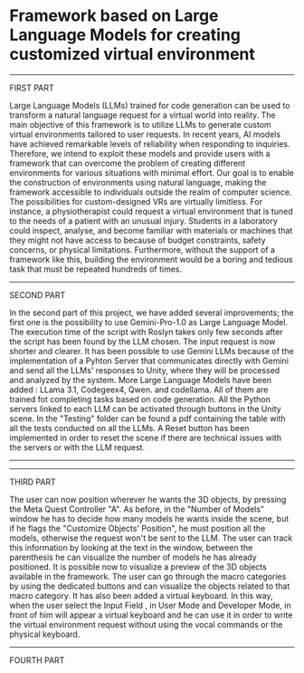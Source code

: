 # Framework based on Large Language Models for creating customized virtual environment

-----------------------------------------------------------------------------------------------------------------------------------------------------------------------------------------------------------------------------------------------------------------------------------------------------------------------------------------------------------------------------------------------------------------------------

FIRST PART

Large Language Models (LLMs) trained for code generation can be used to transform a natural language request for a virtual world into reality. The main objective of this framework is to utilize LLMs to generate custom virtual environments tailored to user requests. In recent years, AI models have achieved remarkable levels of reliability when responding to inquiries. Therefore, we intend to exploit these models and provide users with a framework that can overcome the problem of creating different environments for various situations with minimal effort. Our goal is to enable the construction of environments using natural language, making the framework accessible to individuals outside the realm of computer science. The possibilities for custom-designed VRs are virtually limitless. For instance, a physiotherapist could request a virtual environment that is tuned to the needs of a patient with an unusual injury. Students in a laboratory could inspect, analyse, and become familiar with materials or machines that they might not have access to because of budget constraints, 
safety concerns, or physical limitations. Furthermore, without the support of a framework like this, building the environment would be a boring and tedious task that must be repeated hundreds of times. 

-----------------------------------------------------------------------------------------------------------------------------------------------------------------------------------------------------------------------------------------------------------------------------------------------------------------------------------------------------------------------------------------------------------------------------

SECOND PART

In the second part of this project, we have added several improvements; the first one is the possibility to use Gemini-Pro-1.0 as Large Language Model. The execution time of the script with Roslyn takes only few seconds after the script has been found by the LLM chosen.
The input request is now shorter and clearer.
It has been possible to use Gemini LLMs because of the implementation of a Pyhton Server that communicates directly with Gemini and send all the LLMs' responses to Unity, where they will be processed and analyzed by the system.
More Large Language Models have been added : LLama 3.1, Codegeex4, Qwen. and codellama. All of them are trained fot completing tasks based on code generation. All the Python servers linked to each LLM can be activated through buttons in the Unity scene. In the "Testing" folder can be found a pdf containing the table with all the tests conducted on all the LLMs.
A Reset button has been implemented in order to reset the scene if there are technical issues with the servers or with the LLM request.

-----------------------------------------------------------------------------------------------------------------------------------------------------------------------------------------------------------------------------------------------------------------------------------------------------------------------------------------------------------------------------
------------------------------------------------

THIRD PART

The user can now position wherever he wants the 3D objects, by pressing the Meta Quest Controller "A". As before, in the "Number of Models" window he has to decide how many models he wants inside the scene, but if he flags the "Customize Objects' Position", he must position all the models, otherwise the request won't be sent to the LLM. The user can track this information by looking at the text in the window, between the parenthesis he can visualize the number of models he has already positioned.
It is possible now to visualize a preview of the 3D objects available in the framework. The user can go through the macro categories by using the dedicated buttons and can visualize the objects related to that macro category.
It has also been added a virtual keyboard. In this way, when the user select the Input Field , in User Mode and Developer Mode, in front of him will appear a virtual keyboard and he can use it in order to write the virtual environment request without using the vocal commands or the physical keyboard.

-----------------------------------------------------------------------------------------------------------------------------------------------------------------------------------------------------------------------------------------------------------------------------------------------------------------------------------------------------------------------------------------------------------------------------

FOURTH PART
